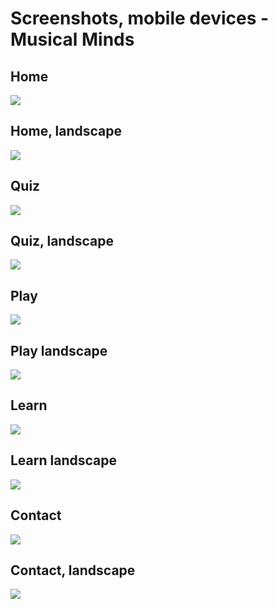 # Screenshots, mobile devices - Musical Minds

## Home

![](https://github.com/johnvenkiah/CI_MS2_John_Venkiah/blob/master/docs/screenshots/mobile/mobile_home.png)

## Home, landscape

![](https://github.com/johnvenkiah/CI_MS2_John_Venkiah/blob/master/docs/screenshots/mobile/mobile_home_landscape.png)

## Quiz

![](https://github.com/johnvenkiah/CI_MS2_John_Venkiah/blob/master/docs/screenshots/mobile/mobile_quiz.png)

## Quiz, landscape

![](https://github.com/johnvenkiah/CI_MS2_John_Venkiah/blob/master/docs/screenshots/mobile/mobile_quiz_landscape.png)

## Play

![](https://github.com/johnvenkiah/CI_MS2_John_Venkiah/blob/master/docs/screenshots/mobile/mobile_play.png)

## Play landscape

![](https://github.com/johnvenkiah/CI_MS2_John_Venkiah/blob/master/docs/screenshots/mobile/mobile_play_landscape.png)

## Learn

![](https://github.com/johnvenkiah/CI_MS2_John_Venkiah/blob/master/docs/screenshots/mobile/mobile_learn.png)

## Learn landscape

![](https://github.com/johnvenkiah/CI_MS2_John_Venkiah/blob/master/docs/screenshots/mobile/mobile_learn_landscape.png)

## Contact

![](https://github.com/johnvenkiah/CI_MS2_John_Venkiah/blob/master/docs/screenshots/mobile/mobile_contact.png)

## Contact, landscape

![](https://github.com/johnvenkiah/CI_MS2_John_Venkiah/blob/master/docs/screenshots/mobile/mobile_contact_landscape.png)